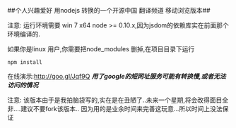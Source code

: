 ##个人兴趣爱好 用nodejs 转换的一个开源中国 翻译频道 移动浏览版本##

注意: 运行环境需要 win 7 x64 node >= 0.10.x,因为jsdom的依赖库实在前面那个环境编译的.

如果你是linux 用户,你需要把node_modules 删掉,在项目目录下运行

`npm install`


在线演示:http://goo.gl/Jqf9Q  ***用了google的短网址服务可能有转换慢,或者无法访问的情况***


注意: 该版本由于是我拍脑袋写的,实在是在丑陋了..未来一个星期,将会改得面目全非....建议不要fork该版本..
因为用的是业余时间来完善这玩意...所以时间上没法保证

